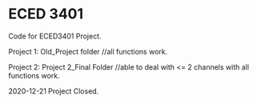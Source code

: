 # ECED 3401
Code for ECED3401 Project.

Project 1: Old_Project folder //all functions work.

Project 2: Project 2_Final Folder //able to deal with <= 2 channels with all functions work. 

2020-12-21 Project Closed.
